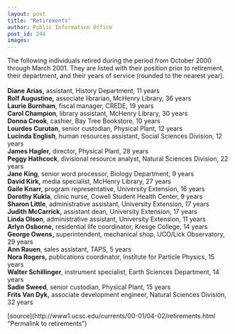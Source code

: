```yaml
---
layout: post
title: "Retirements"
author: Public Information Office
post_id: 244
images:
---
```


<p>
  The following individuals retired during the period from October 2000 through March 2001. They are listed with their position prior to retirement, their department, and their years of service (rounded to the nearest year).<br>
  <br>
  <b>Diane Arias,</b> assistant, History Department, 11 years<br>
  <b>Rolf Augustine,</b> associate librarian, McHenry Library, 36 years<br>
  <b>Laurie Burnham</b>, fiscal manager, CREDE, 19 years<br>
  <b>Carol Champion</b>, library assistant, McHenry Library, 30 years<br>
  <b>Donna Crook</b>, cashier, Bay Tree Bookstore, 10 years<br>
  <b>Lourdes Curutan</b>, senior custodian, Physical Plant, 12 years<br>
  <b>Lucinda English</b>, human resources assistant, Social Sciences Division, 12 years<br>
  <b>James Hagler,</b> director, Physical Plant, 28 years<br>
  <b>Peggy Hathcock</b>, divisional resource analyst, Natural Sciences Division, 22 years<br>
  <b>Jane King</b>, senior word processor, Biology Department, 9 years<br>
  <b>David Kirk,</b> media specialist, McHenry Library, 27 years<br>
  <b>Gaile Knarr,</b> program representative, University Extension, 16 years<br>
  <b>Dorothy Kukla</b>, clinic nurse, Cowell Student Health Center, 9 years<br>
  <b>Sharon Little</b>, administrative assistant, University Extension, 17 years<br>
  <b>Judith McCarrick,</b> assistant dean, University Extension, 17 years<br>
  <b>Linda Olson</b>, administrative assistant, University Extension, 11 years<br>
  <b>Arlyn Osborne,</b> residential life coordinator, Kresge College, 14 years<br>
  <b>George Owens,</b> superintendent, mechanical shop, UCO/Lick Observatory, 29 years<br>
  <b>Ann Rauen</b>, sales assistant, TAPS, 5 years<br>
  <b>Nora Rogers,</b> publications coordinator, Institute for Particle Physics, 15 years<br>
  <b>Walter Schillinger</b>, instrument specialist, Earth Sciences Department, 14 years<br>
  <b>Sadie Sweed</b>, senior custodian, Physical Plant, 15 years<br>
  <b>Frits Van Dyk,</b> associate development engineer, Natural Sciences Division, 32 years<br>
  </p>
[source](http://www1.ucsc.edu/currents/00-01/04-02/retirements.html "Permalink to retirements")

